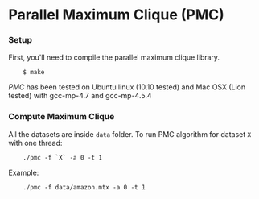 Parallel Maximum Clique (PMC)
=====================================

### Setup
First, you'll need to compile the parallel maximum clique library.  

		$ make

*PMC* has been tested on Ubuntu linux (10.10 tested) and Mac OSX (Lion tested) with gcc-mp-4.7 and gcc-mp-4.5.4
   
### Compute Maximum Clique

All the datasets are inside `data` folder. To run PMC algorithm for dataset `X` with one thread:

		./pmc -f `X` -a 0 -t 1
		
Example:

		./pmc -f data/amazon.mtx -a 0 -t 1
		
